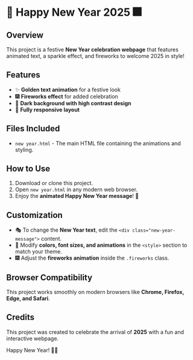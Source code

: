 # 🎉 Happy New Year 2025 🎆

## Overview
This project is a festive **New Year celebration webpage** that features animated text, a sparkle effect, and fireworks to welcome 2025 in style!

## Features
- ✨ **Golden text animation** for a festive look  
- 🎆 **Fireworks effect** for added celebration  
- 🎨 **Dark background with high contrast design**  
- 📱 **Fully responsive layout**  

## Files Included
- `new year.html` - The main HTML file containing the animations and styling.  

## How to Use
1. Download or clone this project.  
2. Open `new year.html` in any modern web browser.  
3. Enjoy the **animated Happy New Year message**! 🎇  

## Customization
- 🎭 To change the **New Year text**, edit the `<div class="new-year-message">` content.  
- 🎨 Modify **colors, font sizes, and animations** in the `<style>` section to match your theme.  
- 🎆 Adjust the **fireworks animation** inside the `.fireworks` class.  

## Browser Compatibility
This project works smoothly on modern browsers like **Chrome, Firefox, Edge, and Safari**.  

## Credits
This project was created to celebrate the arrival of **2025** with a fun and interactive webpage.  

Happy New Year! 🥳🎊  
